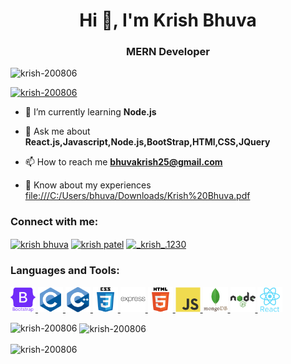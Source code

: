 <h1 align="center">Hi 👋, I'm Krish Bhuva</h1>
<h3 align="center">MERN Developer</h3>

<p align="left"> <img src="https://komarev.com/ghpvc/?username=krish-200806&label=Profile%20views&color=0e75b6&style=flat" alt="krish-200806" /> </p>

<p align="left"> <a href="https://github.com/ryo-ma/github-profile-trophy"><img src="https://github-profile-trophy.vercel.app/?username=krish-200806" alt="krish-200806" /></a> </p>

- 🌱 I’m currently learning **Node.js**

- 💬 Ask me about **React.js,Javascript,Node.js,BootStrap,HTMl,CSS,JQuery**

- 📫 How to reach me **bhuvakrish25@gmail.com**

- 📄 Know about my experiences [file:///C:/Users/bhuva/Downloads/Krish%20Bhuva.pdf](file:///C:/Users/bhuva/Downloads/Krish%20Bhuva.pdf)

<h3 align="left">Connect with me:</h3>
<p align="left">
<a href="https://linkedin.com/in/krish bhuva" target="blank"><img align="center" src="https://raw.githubusercontent.com/rahuldkjain/github-profile-readme-generator/master/src/images/icons/Social/linked-in-alt.svg" alt="krish bhuva" height="30" width="40" /></a>
<a href="https://fb.com/krish patel" target="blank"><img align="center" src="https://raw.githubusercontent.com/rahuldkjain/github-profile-readme-generator/master/src/images/icons/Social/facebook.svg" alt="krish patel" height="30" width="40" /></a>
<a href="https://instagram.com/_krish_.1230" target="blank"><img align="center" src="https://raw.githubusercontent.com/rahuldkjain/github-profile-readme-generator/master/src/images/icons/Social/instagram.svg" alt="_krish_.1230" height="30" width="40" /></a>
</p>

<h3 align="left">Languages and Tools:</h3>
<p align="left"> <a href="https://getbootstrap.com" target="_blank" rel="noreferrer"> <img src="https://raw.githubusercontent.com/devicons/devicon/master/icons/bootstrap/bootstrap-plain-wordmark.svg" alt="bootstrap" width="40" height="40"/> </a> <a href="https://www.cprogramming.com/" target="_blank" rel="noreferrer"> <img src="https://raw.githubusercontent.com/devicons/devicon/master/icons/c/c-original.svg" alt="c" width="40" height="40"/> </a> <a href="https://www.w3schools.com/cpp/" target="_blank" rel="noreferrer"> <img src="https://raw.githubusercontent.com/devicons/devicon/master/icons/cplusplus/cplusplus-original.svg" alt="cplusplus" width="40" height="40"/> </a> <a href="https://www.w3schools.com/css/" target="_blank" rel="noreferrer"> <img src="https://raw.githubusercontent.com/devicons/devicon/master/icons/css3/css3-original-wordmark.svg" alt="css3" width="40" height="40"/> </a> <a href="https://expressjs.com" target="_blank" rel="noreferrer"> <img src="https://raw.githubusercontent.com/devicons/devicon/master/icons/express/express-original-wordmark.svg" alt="express" width="40" height="40"/> </a> <a href="https://www.w3.org/html/" target="_blank" rel="noreferrer"> <img src="https://raw.githubusercontent.com/devicons/devicon/master/icons/html5/html5-original-wordmark.svg" alt="html5" width="40" height="40"/> </a> <a href="https://developer.mozilla.org/en-US/docs/Web/JavaScript" target="_blank" rel="noreferrer"> <img src="https://raw.githubusercontent.com/devicons/devicon/master/icons/javascript/javascript-original.svg" alt="javascript" width="40" height="40"/> </a> <a href="https://www.mongodb.com/" target="_blank" rel="noreferrer"> <img src="https://raw.githubusercontent.com/devicons/devicon/master/icons/mongodb/mongodb-original-wordmark.svg" alt="mongodb" width="40" height="40"/> </a> <a href="https://nodejs.org" target="_blank" rel="noreferrer"> <img src="https://raw.githubusercontent.com/devicons/devicon/master/icons/nodejs/nodejs-original-wordmark.svg" alt="nodejs" width="40" height="40"/> </a> <a href="https://reactjs.org/" target="_blank" rel="noreferrer"> <img src="https://raw.githubusercontent.com/devicons/devicon/master/icons/react/react-original-wordmark.svg" alt="react" width="40" height="40"/> </a> </p>

<p><img align="left" src="https://github-readme-stats.vercel.app/api/top-langs?username=krish-200806&show_icons=true&locale=en&layout=compact" alt="krish-200806" /></p>

<p>&nbsp;<img align="center" src="https://github-readme-stats.vercel.app/api?username=krish-200806&show_icons=true&locale=en" alt="krish-200806" /></p>

<p><img align="center" src="https://github-readme-streak-stats.herokuapp.com/?user=krish-200806&" alt="krish-200806" /></p>
